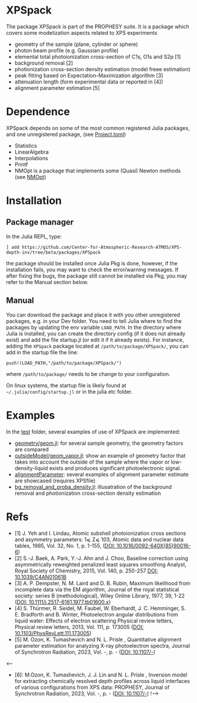 # XPSpack

The package XPSpack is part of the PROPHESY suite. It is a package which covers some modelization aspects related to XPS experiments

 - geometry of the sample (plane, cylinder or sphere)
 - photon beam profile (e.g. Gaussian profile)
 - elemental total photoionization cross-section of C1s, O1s and S2p [1]
 - background removal [2]
 - photionization cross-section density estimation (model freee estimation)
 - peak fitting based on Expectation-Maximization algorithm [3]
 - attenuation length (form experimental data or reported in [4])
 - alignment parameter estimation [5]


# Dependence

XPSpack depends on some of the most common registered Julia packages, and one unregistered package, (see [Project.toml](Project.toml))
 - Statistics
 - LinearAlgebra
 - Interpolations
 - Printf
 - NMOpt is a package that implements some (Quasi) Newton methods (see [NMOpt](https://github.com/matthewozon/NMOpt))
 

# Installation

## Package manager

In the Julia REPL, type:

```
] add https://github.com/Center-for-Atmospheric-Research-ATMOS/XPS-depth-inv/tree/beta/packages/XPSpack
```

the package should be installed once Julia Pkg is done, however, if the installation fails, you may want to check the error/warning messages. If after fixing the bugs, the package still cannot be installed via Pkg, you may refer to the Manual section below.

## Manual

You can download the package and place it with you other unregistered packages, e.g. in your Dev folder.
You need to tell Julia where to find the packages by updating the env variable `LOAD_PATH`. In the directory where Julia is installed, you can create the directory config (if it does not already exist) and add the file startup.jl (or edit it if it already exists). For instance, adding the `XPSpack` package located at `/path/to/package/XPSpack/`, you can add in the startup file the line:

`push!(LOAD_PATH,"/path/to/package/XPSpack/")`

where `/path/to/package/` needs to be change to your configuration.


On linux systems, the startup file is likely found at `~/.julia/config/startup.jl` or in the julia etc folder.



# Examples

In the [test](../../test/) folder, several examples of use of XPSpack are implemented:

 - [geometry/geom.jl](../../test/geometry/geom.jl): for several sample geometry, the geometry factors are compared
 - [outsideModel/geom_vapor.jl](../../test/outsideModel/geom_vapor.jl): show an example of geometry factor that takes into account the outside of the sample where the vapor or low-density-liquid exists and produces significant photoelectronic signal.
 - [alignmentParameter](../../test/alignmentParameter/): several examples of alignment parameter estimate are showcased (requires XPSfile)
 - [bg_removal_and_proba_density.jl](../../test/bg_removal_and_proba_density.jl): illusatration of the background removal and photionization cross-section density estimation


# Refs

- [1] J. Yeh and I. Lindau, Atomic subshell photoionization cross sections and asymmetry parameters: 1⩽ Z⩽ 103, Atomic data and nuclear data tables, 1985, Vol. 32, No. 1, p. 1-155, ([DOI: 10.1016/0092-640X(85)90016-6](https://www.doi.org/10.1016/0092-640X\(85\)90016-6))
- [2] S.-J. Baek, A. Park, Y.-J. Ahn and J. Choo,  Baseline correction using asymmetrically reweighted penalized least squares smoothing Analyst, Royal Society of Chemistry, 2015, Vol. 140, p. 250-257 [DOI: 10.1039/C4AN01061B](https://www.doi.org/10.1039/C4AN01061B)
- [3] A. P. Dempster, N. M. Laird  and D. B. Rubin,  Maximum likelihood from incomplete data via the EM algorithm, Journal of the royal statistical society: series B (methodological), Wiley Online Library, 1977, 39, 1-22 ([DOI: 10.1111/j.2517-6161.1977.tb01600.x](https://www.doi.org/10.1111/j.2517-6161.1977.tb01600.x))
- [4] S. Thürmer, R. Seidel, M. Faubel, W. Eberhardt, J. C. Hemminger, S. E. Bradforth and B. Winter, Photoelectron angular distributions from liquid water: Effects of electron scattering Physical review letters, Physical review letters, 2013, Vol. 111, p. 173005 ([DOI: 10.1103/PhysRevLett.111.173005](https://www.doi.org/10.1103/PhysRevLett.111.173005))
- [5] M. Ozon, K. Tumashevich and N. L. Prisle , Quantitative alignment parameter estimation for analyzing X-ray photoelectron spectra, Journal of Synchrotron Radiation, 2023, Vol. -, p. - ([DOI: 10.1107/-](https://www.doi.org/10.1107/-))

<--
- [6]: M.Ozon, K. Tumashevich, J. J. Lin and N. L. Prisle , Inversion model for extracting chemically resolved depth profiles across liquid interfaces of various configurations from XPS data: PROPHESY, Journal of Synchrotron Radiation, 2023, Vol. -, p. - ([DOI: 10.1107/-](https://www.doi.org/10.1107/-))
!-->
